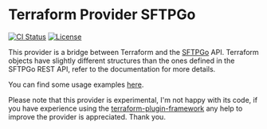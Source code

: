 # Terraform Provider SFTPGo

[![CI Status](https://github.com/drakkan/terraform-provider-sftpgo/workflows/CI/badge.svg?branch=main&event=push)](https://github.com/drakkan/terraform-provider-sftpgo/workflows/CI/badge.svg?branch=main&event=push)
[![License](https://img.shields.io/badge/License-Apache_2.0-blue.svg)](https://opensource.org/licenses/Apache-2.0)

This provider is a bridge between Terraform and the [SFTPGo](https://github.com/drakkan/sftpgo) API.
Terraform objects have slightly different structures than the ones defined in the SFTPGo REST API, refer to the documentation for more details.

You can find some usage examples [here](./examples).

Please note that this provider is experimental, I'm not happy with its code, if you have experience using the [terraform-plugin-framework](https://github.com/hashicorp/terraform-plugin-framework) any help to improve the provider is appreciated. Thank you.
